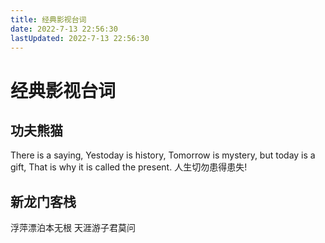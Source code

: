 ```yaml
---
title: 经典影视台词
date: 2022-7-13 22:56:30
lastUpdated: 2022-7-13 22:56:30
---
```


# 经典影视台词

## 功夫熊猫

There is a saying, Yestoday is history, Tomorrow is mystery, but today is a gift, That is why it is called the present.
人生切勿患得患失!

## 新龙门客栈

浮萍漂泊本无根 天涯游子君莫问
